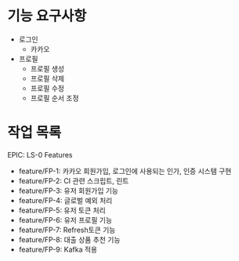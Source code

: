 # 기능 요구사항
- 로그인
  - 카카오
- 프로필
  - 프로필 생성
  - 프로필 삭제
  - 프로필 수정
  - 프로필 순서 조정

# 작업 목록
EPIC: LS-0
Features
- feature/FP-1: 카카오 회원가입, 로그인에 사용되는 인가, 인증 시스템 구현
- feature/FP-2: CI 관련 스크립트, 린트
- feature/FP-3: 유저 회원가입 기능
- feature/FP-4: 글로벌 예외 처리
- feature/FP-5: 유저 토큰 처리
- feature/FP-6: 유저 프로필 기능
- feature/FP-7: Refresh토큰 기능
- feature/FP-8: 대출 상품 추천 기능
- feature/FP-9: Kafka 적용
